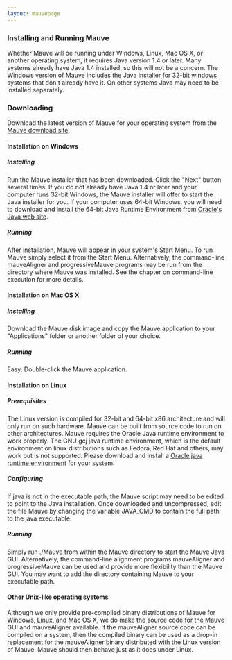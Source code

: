 ```yaml
---
layout: mauvepage
---
```


### Installing and Running Mauve

Whether Mauve will be running under Windows, Linux, Mac OS X, or another operating system, it requires Java version 1.4 or later. Many systems already have Java 1.4 installed, so this will not be a concern. The Windows version of Mauve includes the Java installer for 32-bit windows systems that don't already have it. On other systems Java may need to be installed separately.

### Downloading

Download the latest version of Mauve for your operating system from the [Mauve download site](http://darlinglab.org/mauve/download).

#### Installation on Windows

##### Installing

Run the Mauve installer that has been downloaded. Click the "Next" button several times. If you do not already have Java 1.4 or later and your computer runs 32-bit Windows, the Mauve installer will offer to start the Java installer for you.  If your computer uses 64-bit Windows, you will need to download and install the 64-bit Java Runtime Environment from [Oracle's Java web site](http://www.oracle.com/technetwork/java/javase/downloads/index.html). 

##### Running

After installation, Mauve will appear in your system's Start Menu. To run Mauve simply select it from the Start Menu. Alternatively, the command-line mauveAligner and progressiveMauve programs may be run from the directory where Mauve was installed. See the chapter on command-line execution for more details.

#### Installation on Mac OS X

##### Installing

Download the Mauve disk image and copy the Mauve application to your "Applications" folder or another folder of your choice.

##### Running

Easy.  Double-click the Mauve application.

#### Installation on Linux

##### Prerequisites

The Linux version is compiled for 32-bit and 64-bit x86 architecture and will only run on such hardware.  Mauve can be built from source code to run on other architectures.  Mauve requires the Oracle Java runtime environment to work properly.  The GNU gcj java runtime environment, which is the default environment on linux distributions such as Fedora, Red Hat and others, may work but is not supported.  Please download and install a [Oracle java runtime environment](http://www.oracle.com/technetwork/java/javase/downloads/index.html) for your system.

##### Configuring

If java is not in the executable path, the Mauve script may need to be edited to point to the Java installation. Once downloaded and uncompressed, edit the file Mauve by changing the variable JAVA_CMD to contain the full path to the java executable.

##### Running

Simply run ./Mauve from within the Mauve directory to start the Mauve Java GUI. Alternatively, the command-line alignment programs mauveAligner and progressiveMauve can be used and provide more flexibility than the Mauve GUI. You may want to add the directory containing Mauve to your executable path.

#### Other Unix-like operating systems

Although we only provide pre-compiled binary distributions of Mauve for Windows,  Linux, and Mac OS X, we do make the source code for the Mauve GUI and mauveAligner available. If the mauveAligner source code can be compiled on a system, then the compiled binary can be used as a drop-in replacement for the mauveAligner binary distributed with the Linux version of Mauve. Mauve should then behave just as it does under Linux.
